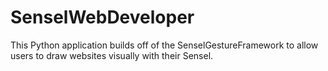 # SenselWebDeveloper
This Python application builds off of the SenselGestureFramework to allow users to draw websites visually with their Sensel.
